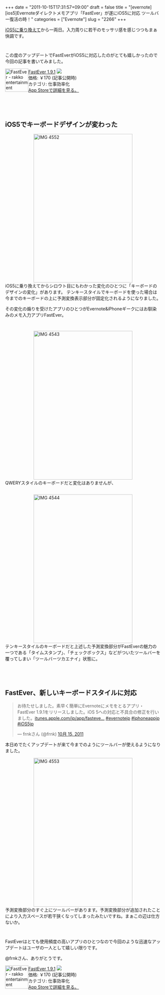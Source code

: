 +++
date = "2011-10-15T17:31:57+09:00"
draft = false
title = "[evernote][ios5]Evernoteダイレクトメモアプリ「FastEver」が遂にiOS5に対応 ツールバー復活の時！"
categories = ["Evernote"]
slug = "2266"
+++

<a href="http://knk-n.com/2011/10/14/ios5-update_matome/" target="_blank">iOS5に乗り換えて</a>から一両日。入力周りに若干のモッサリ感を感じつつもまぁ快調です。
<p style="margin-top: 3em;">

この度のアップデートでFastEverがiOS5に対応したのがとても嬉しかったので今回の記事を書いてみました。<!--more--><p style="margin-top: 1em;">
<div class="amz-etr-under"><div class="amz-left" style="float:left;"><div class="amz-image"><a href="http://click.linksynergy.com/fs-bin/click?id=48HB7K3zmMg&subid=0&offerid=94348.1&type=10&tmpid=3910&RD_PARM1=http%3A%2F%2Fitunes.apple.com%2Fjp%2Fapp%2Ffastever%2Fid364580273%3Fmt%3D8%2526uo%3D4" target="new"><img width="75" height="75" class="appsImg" src="http://a4.mzstatic.com/us/r1000/082/Purple/d5/30/30/mzl.cohgverh.png" alt="FastEver - rakko entertainment"></a></div></div><div class="amz-right"><div class="amz-title"><a href="http://click.linksynergy.com/fs-bin/click?id=48HB7K3zmMg&subid=0&offerid=94348.1&type=10&tmpid=3910&RD_PARM1=http%3A%2F%2Fitunes.apple.com%2Fjp%2Fapp%2Ffastever%2Fid364580273%3Fmt%3D8%2526uo%3D4" target="new">FastEver 1.9.1</a> <a href="http://click.linksynergy.com/fs-bin/click?id=48HB7K3zmMg&subid=0&offerid=94348.1&type=10&tmpid=3910&RD_PARM1=http%3A%2F%2Fitunes.apple.com%2Fjp%2Fapp%2Ffastever%2Fid364580273%3Fmt%3D8%2526uo%3D4" target="itunes_store"><img src="http://ax.phobos.apple.com.edgesuite.net/ja_jp/images/web/linkmaker/badge_appstore-sm.gif" style="border: 0;"></a></div><div class="amz-detail">価格: &#65509;170 (記事公開時)<br>カテゴリ: 仕事効率化<br><a href="http://click.linksynergy.com/fs-bin/click?id=48HB7K3zmMg&subid=0&offerid=94348.1&type=10&tmpid=3910&RD_PARM1=http%3A%2F%2Fitunes.apple.com%2Fjp%2Fapp%2Ffastever%2Fid364580273%3Fmt%3D8%2526uo%3D4" target="new">App Storeで詳細を見る。</a></div></div></div>
<img border="0" width="1" height="1" src="http://ad.linksynergy.com/fs-bin/show?id=Dk8JKvDVYwE&bids=186984.200232&type=3&subid=0">

<p style="margin-top: 6em;">

<h2>iOS5でキーボードデザインが変わった</h2>
<img style="display:block; margin-left:auto; margin-right:auto;" src="http://knk-n.com/images/2011/10/IMG_4552.png" alt="IMG 4552" title="IMG_4552.PNG" border="0" width="320" height="480" />
iOS5に乗り換えてからシロウト目にもわかった変化のひとつに「キーボードのデザインの変化」があります。
テンキースタイルでキーボードを使った場合は今までのキーボードの上に予測変換表示部分が固定化されるようになりました。<p style="margin-top: 1em;">
その変化の煽りを受けたアプリのひとつがEvernote&iPhoneギークにはお馴染みのメモ入力アプリFastEver。
<p style="margin-top: 3em;">
<img style="display:block; margin-left:auto; margin-right:auto;" src="http://knk-n.com/images/2011/10/IMG_4543.png" alt="IMG 4543" title="IMG_4543.PNG" border="0" width="320" height="480" />
QWERYスタイルのキーボードだと変化はありませんが、
<p style="margin-top: 2em;">
<img style="display:block; margin-left:auto; margin-right:auto;" src="http://knk-n.com/images/2011/10/IMG_4544.png" alt="IMG 4544" title="IMG_4544.PNG" border="0" width="320" height="480" />
テンキースタイルのキーボードだと上述した予測変換部分がFastEverの魅力の一つである「タイムスタンプ」、「チェックボックス」などがついたツールバーを覆ってしまい「ツールバーツカエナイ」状態に。
<p style="margin-top: 6em;">
<h2>FastEver、新しいキーボードスタイルに対応</h2>

<blockquote class="twitter-tweet" lang="ja"><p>お待たせしました。素早く簡単にEvernoteにメモをとるアプリ・FastEver 1.9.1をリリースしました。iOS 5への対応と不具合の修正を行いました。<a href="http://t.co/8mRCbAAr" title="http://itunes.apple.com/jp/app/fastever-quickly-create-evernote/id364580273?mt=8">itunes.apple.com/jp/app/fasteve…</a> <a href="https://twitter.com/search/%2523evernotejp">#evernotejp</a> <a href="https://twitter.com/search/%2523iphoneappjp">#iphoneappjp</a> <a href="https://twitter.com/search/%2523iOS5jp">#iOS5jp</a></p>&mdash; frnkさん (@frnk) <a href="https://twitter.com/frnk/status/125034812267429888" data-datetime="2011-10-15T02:26:36+00:00">10月 15, 2011</a></blockquote>

本日めでたくアップデートが来て今までのようにツールバーが使えるようになりました。
<p style="margin-top: 1em;">
<img style="display:block; margin-left:auto; margin-right:auto;" src="http://knk-n.com/images/2011/10/IMG_4553.png" alt="IMG 4553" title="IMG_4553.PNG" border="0" width="320" height="480" />
予測変換部分のすぐ上にツールバーがあります。予測変換部分が追加されたことにより入力スペースが若干狭くなってしまったみたいですね。まぁこの辺は仕方ないか。
<p style="margin-top: 3em;">
FastEverはとても使用頻度の高いアプリのひとつなので今回のような迅速なアップデートはユーザの一人として嬉しい限りです。<p style="margin-top: 1em;">
@frnkさん、ありがとうです。
<p style="margin-top: 1em;">
<div class="amz-etr-under"><div class="amz-left" style="float:left;"><div class="amz-image"><a href="http://click.linksynergy.com/fs-bin/click?id=48HB7K3zmMg&subid=0&offerid=94348.1&type=10&tmpid=3910&RD_PARM1=http%3A%2F%2Fitunes.apple.com%2Fjp%2Fapp%2Ffastever%2Fid364580273%3Fmt%3D8%2526uo%3D4" target="new"><img width="75" height="75" class="appsImg" src="http://a4.mzstatic.com/us/r1000/082/Purple/d5/30/30/mzl.cohgverh.png" alt="FastEver - rakko entertainment"></a></div></div><div class="amz-right"><div class="amz-title"><a href="http://click.linksynergy.com/fs-bin/click?id=48HB7K3zmMg&subid=0&offerid=94348.1&type=10&tmpid=3910&RD_PARM1=http%3A%2F%2Fitunes.apple.com%2Fjp%2Fapp%2Ffastever%2Fid364580273%3Fmt%3D8%2526uo%3D4" target="new">FastEver 1.9.1</a> <a href="http://click.linksynergy.com/fs-bin/click?id=48HB7K3zmMg&subid=0&offerid=94348.1&type=10&tmpid=3910&RD_PARM1=http%3A%2F%2Fitunes.apple.com%2Fjp%2Fapp%2Ffastever%2Fid364580273%3Fmt%3D8%2526uo%3D4" target="itunes_store"><img src="http://ax.phobos.apple.com.edgesuite.net/ja_jp/images/web/linkmaker/badge_appstore-sm.gif" style="border: 0;"></a></div><div class="amz-detail">価格: &#65509;170 (記事公開時)<br>カテゴリ: 仕事効率化<br><a href="http://click.linksynergy.com/fs-bin/click?id=48HB7K3zmMg&subid=0&offerid=94348.1&type=10&tmpid=3910&RD_PARM1=http%3A%2F%2Fitunes.apple.com%2Fjp%2Fapp%2Ffastever%2Fid364580273%3Fmt%3D8%2526uo%3D4" target="new">App Storeで詳細を見る。</a></div></div></div>
<img border="0" width="1" height="1" src="http://ad.linksynergy.com/fs-bin/show?id=Dk8JKvDVYwE&bids=186984.200232&type=3&subid=0">
